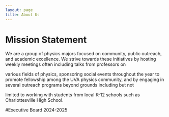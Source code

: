 ```yaml
---
layout: page
title: About Us
---
```

# Mission Statement

We are a group of physics majors focused on community, public outreach, and academic excellence. We strive towards these initiatives by hosting weekly meetings often including talks from professors on 

various fields of physics, sponsoring social events throughout the year to promote fellowship among the UVA physics community, and by engaging in several outreach programs beyond grounds including but not

limited to working with students from local K-12 schools such as Charlottesville High School.

#Executive Board 2024-2025



